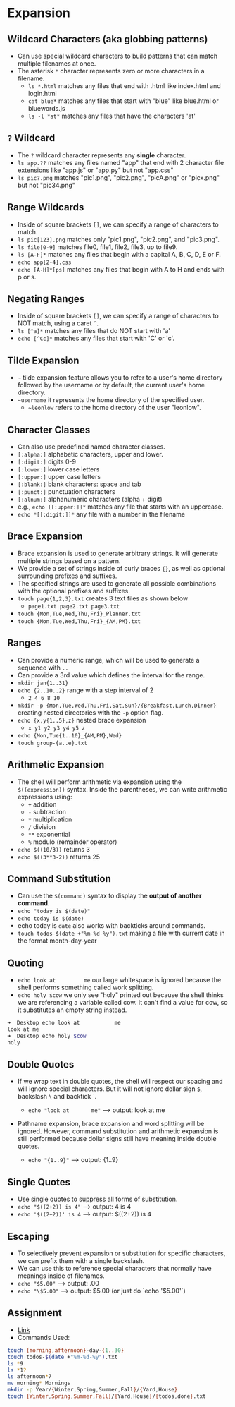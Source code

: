 # Expansion

## Wildcard Characters (aka globbing patterns)

- Can use special wildcard characters to build patterns that can match multiple filenames at once.
- The asterisk `*` character represents zero or more characters in a filename.
    - `ls *.html` matches any files that end with .html like index.html and login.html
    - `cat blue*` matches any files that start with "blue" like blue.html or bluewords.js
    - `ls -l *at*` matches any files that have the characters 'at'

## `?` Wildcard

- The `?` wildcard character represents any **single** character.
- `ls app.??` matches any files named "app" that end with 2 character file extensions like "app.js" or "app.py" but not "app.css"
- `ls pic?.png` matches "pic1.png", "pic2.png", "picA.png" or "picx.png" but not "pic34.png"

## Range Wildcards

- Inside of square brackets `[]`, we can specify a range of characters to match.
- `ls pic[123].png` matches only "pic1.png", "pic2.png", and "pic3.png".
- `ls file[0-9]` matches file0, file1, file2, file3, up to file9.
- `ls [A-F]*` matches any files that begin with a capital A, B, C, D, E or F.
- `echo app[2-4].css`
- `echo [A-H]*[ps]` matches any files that begin with A to H and ends with p or s.

## Negating Ranges

- Inside of square brackets `[]`, we can specify a range of characters to NOT match, using a caret `^`.
- `ls [^a]*` matches any files that do NOT start with 'a'
- `echo [^Cc]*` matches any files that start with 'C' or 'c'.

## Tilde Expansion

- `~` tilde expansion feature allows you to refer to a user's home directory followed by the username or by default, the current user's home directory.
- `~username` it represents the home directory of the specified user.
    - `~leonlow` refers to the home directory of the user "leonlow".

## Character Classes

- Can also use predefined named character classes.
- `[:alpha:]` alphabetic characters, upper and lower.
- `[:digit:]` digits 0-9
- `[:lower:]` lower case letters
- `[:upper:]` upper case letters
- `[:blank:]` blank characters: space and tab
- `[:punct:]` punctuation characters
- `[:alnum:]` alphanumeric characters (alpha + digit)
- e.g., `echo [[:upper:]]*` matches any file that starts with an uppercase.
- `echo *[[:digit:]]*` any file with a number in the filename

## Brace Expansion

- Brace expansion is used to generate arbitrary strings. It will generate multiple strings based on a pattern.
- We provide a set of strings inside of curly braces `{}`, as well as optional surrounding prefixes and suffixes.
- The specified strings are used to generate all possible combinations with the optional prefixes and suffixes.
- `touch page{1,2,3}.txt` creates 3 text files as shown below
    - `page1.txt page2.txt page3.txt`
- `touch {Mon,Tue,Wed,Thu,Fri}_Planner.txt`
- `touch {Mon,Tue,Wed,Thu,Fri}_{AM,PM}.txt`

## Ranges

- Can provide a numeric range, which will be used to generate a sequence with `..`
- Can provide a 3rd value which defines the interval for the range.
- `mkdir jan{1..31}`
- `echo {2..10..2}` range with a step interval of 2
    - `2 4 6 8 10`
- `mkdir -p {Mon,Tue,Wed,Thu,Fri,Sat,Sun}/{Breakfast,Lunch,Dinner}` creating nested directories with the `-p` option flag.
- `echo {x,y{1..5},z}` nested brace expansion
    - `x y1 y2 y3 y4 y5 z`
- `echo {Mon,Tue{1..10}_{AM,PM},Wed}`
- `touch group-{a..e}.txt`

## Arithmetic Expansion

- The shell will perform arithmetic via expansion using the `$((expression))` syntax. Inside the parentheses, we can write arithmetic expressions using:
    - `+` addition
    - `-` subtraction
    - `*` multiplication
    - `/` division
    - `**` exponential
    - `%` modulo (remainder operator)
- `echo $((10/3))` returns 3
- `echo $((3**3-2))` returns 25

## Command Substitution

- Can use the `$(command)` syntax to display the **output of another command**.
- `echo "today is $(date)"`
- `echo today is $(date)`
- echo today is `date` also works with backticks around commands.
- `touch todos-$(date +"%m-%d-%y").txt` making a file with current date in the format month-day-year

## Quoting

- `echo look at         me` our large whitespace is ignored because the shell performs something called work splitting.
- `echo holy $cow` we only see "holy" printed out because the shell thinks we are referencing a variable called cow. It can't find a value for cow, so it substitutes an empty string instead.

```zsh
➜  Desktop echo look at           me
look at me
➜  Desktop echo holy $cow
holy
```

## Double Quotes

- If we wrap text in double quotes, the shell will respect our spacing and will ignore special characters. But it will not ignore dollar sign `$`, backslash `\` and backtick `.
    - `echo "look at       me"` --> output: look at       me

- Pathname expansion, brace expansion and word splitting will be ignored. However, command substitution and arithmetic expansion is still performed because dollar signs still have meaning inside double quotes.
    - `echo "{1..9}"` --> output: {1..9}

## Single Quotes

- Use single quotes to suppress all forms of substitution.
- `echo "$((2+2)) is 4"` --> output: 4 is 4
- `echo '$((2+2))' is 4` --> output: $((2+2)) is 4

## Escaping

- To selectively prevent expansion or substitution for specific characters, we can prefix them with a single backslash.
- We can use this to reference special characters that normally have meanings inside of filenames.
- `echo "$5.00"` --> output: .00
- `echo "\$5.00"` --> output: $5.00 (or just do `echo '$5.00'`)

## Assignment

- [Link](https://plum-poppy-0ea.notion.site/Expansion-Exercise-added25bbf314060a226a81c09921892)
- Commands Used:

```zsh
touch {morning,afternoon}-day-{1..30}
touch todos-$(date +"%m-%d-%y").txt
ls *9
ls *1?
ls afternoon*7
mv morning* Mornings
mkdir -p Year/{Winter,Spring,Summer,Fall}/{Yard,House}
touch {Winter,Spring,Summer,Fall}/{Yard,House}/{todos,done}.txt
```